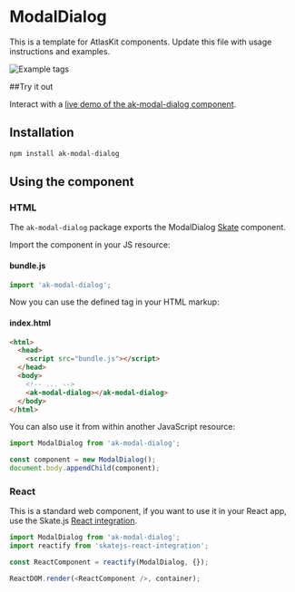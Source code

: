 # ModalDialog

This is a template for AtlasKit components. Update this file with usage instructions and examples.


![Example tags](https://bytebucket.org/atlassian/atlaskit/raw/@BITBUCKET_COMMIT@/packages/ak-componentname/docs/insertyourimagehere.png)

##Try it out

Interact with a [live demo of the ak-modal-dialog component](https://aui-cdn.atlassian.com/atlaskit/stories/ak-modal-dialog/@VERSION@/).

## Installation

```sh
npm install ak-modal-dialog
```

## Using the component

### HTML

The `ak-modal-dialog` package exports the ModalDialog [Skate](https://github.com/skatejs/skatejs) component.

Import the component in your JS resource:

#### bundle.js

```js
import 'ak-modal-dialog';
```

Now you can use the defined tag in your HTML markup:

#### index.html

```html
<html>
  <head>
    <script src="bundle.js"></script>
  </head>
  <body>
    <!-- ... -->
    <ak-modal-dialog></ak-modal-dialog>
  </body>
</html>
```

You can also use it from within another JavaScript resource:

```js
import ModalDialog from 'ak-modal-dialog';

const component = new ModalDialog();
document.body.appendChild(component);
```

### React

This is a standard web component, if you want to use it in your React app, use the Skate.js [React integration](https://github.com/webcomponents/react-integration).

```js
import ModalDialog from 'ak-modal-dialog';
import reactify from 'skatejs-react-integration';

const ReactComponent = reactify(ModalDialog, {});

ReactDOM.render(<ReactComponent />, container);
```
